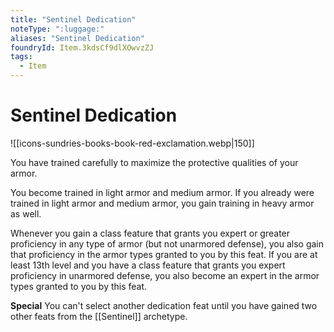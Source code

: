 ```yaml
---
title: "Sentinel Dedication"
noteType: ":luggage:"
aliases: "Sentinel Dedication"
foundryId: Item.3kdsCf9dlXOwvzZJ
tags:
  - Item
---
```


# Sentinel Dedication
![[icons-sundries-books-book-red-exclamation.webp|150]]

You have trained carefully to maximize the protective qualities of your armor.

You become trained in light armor and medium armor. If you already were trained in light armor and medium armor, you gain training in heavy armor as well.

Whenever you gain a class feature that grants you expert or greater proficiency in any type of armor (but not unarmored defense), you also gain that proficiency in the armor types granted to you by this feat. If you are at least 13th level and you have a class feature that grants you expert proficiency in unarmored defense, you also become an expert in the armor types granted to you by this feat.

**Special** You can't select another dedication feat until you have gained two other feats from the [[Sentinel]] archetype.
